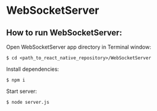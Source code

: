 # WebSocketServer

## How to run WebSocketServer:

Open WebSocketServer app directory in Terminal window:

`$ cd <path_to_react_native_repository>/WebSocketServer`

Install dependencies:

`$ npm i`

Start server:

`$ node server.js`
